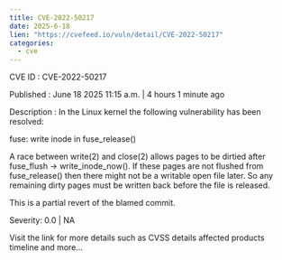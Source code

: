 ```yaml
---
title: CVE-2022-50217
date: 2025-6-18
lien: "https://cvefeed.io/vuln/detail/CVE-2022-50217"
categories:
  - cve
---
```


CVE ID : CVE-2022-50217

Published :  June 18
2025
11:15 a.m. | 4 hours
1 minute ago

Description : In the Linux kernel
the following vulnerability has been resolved:

fuse: write inode in fuse_release()

A race between write(2) and close(2) allows pages to be dirtied after
fuse_flush -> write_inode_now().  If these pages are not flushed from
fuse_release()
then there might not be a writable open file later.  So any
remaining dirty pages must be written back before the file is released.

This is a partial revert of the blamed commit.

Severity: 0.0 | NA

Visit the link for more details
such as CVSS details
affected products
timeline
and more...
